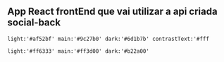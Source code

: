 ## App React frontEnd que vai utilizar a api criada social-back

`light:'#af52bf'
main:'#9c27b0'
dark:'#6d1b7b'
contrastText:'#fff`

`light:'#ff6333'
main:'#ff3d00'
dark:'#b22a00'`
